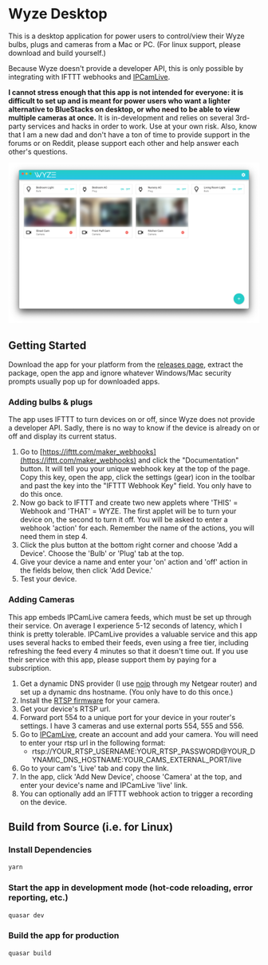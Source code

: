# Wyze Desktop

This is a desktop application for power users to control/view their Wyze bulbs, plugs and cameras from a Mac or PC. (For linux support, please download and build yourself.)

Because Wyze doesn't provide a developer API, this is only possible by integrating with IFTTT webhooks and [IPCamLive](https://www.ipcamlive.com).

**I cannot stress enough that this app is not intended for everyone: it is difficult to set up and is meant for power users who want a lighter alternative to BlueStacks on desktop, or who need to be able to view multiple cameras at once.** It is in-development and relies on several 3rd-party services and hacks in order to work. Use at your own risk. Also, know that I am a new dad and don't have a ton of time to provide support in the forums or on Reddit, please support each other and help answer each other's questions.

![](src/assets/screenshot.png)

## Getting Started

Download the app for your platform from the [releases page](https://github.com/patrickonparker/wyzedashboard/releases), extract the package, open the app and ignore whatever Windows/Mac security prompts usually pop up for downloaded apps.

### Adding bulbs & plugs

The app uses IFTTT to turn devices on or off, since Wyze does not provide a developer API. Sadly, there is no way to know if the device is already on or off and display its current status.

1. Go to [https://ifttt.com/maker_webhooks](https://ifttt.com/maker_webhooks) and click the "Documentation" button. It will tell you your unique webhook key at the top of the page. Copy this key, open the app, click the settings (gear) icon in the toolbar and past the key into the "IFTTT Webhook Key" field. You only have to do this once.
2. Now go back to IFTTT and create two new applets where 'THIS' = Webhook and 'THAT' = WYZE. The first applet will be to turn your device on, the second to turn it off. You will be asked to enter a webhook 'action' for each. Remember the name of the actions, you will need them in step 4.
3. Click the plus button at the bottom right corner and choose 'Add a Device'. Choose the 'Bulb' or 'Plug' tab at the top.
4. Give your device a name and enter your 'on' action and 'off' action in the fields below, then click 'Add Device.'
5. Test your device.

### Adding Cameras

This app embeds IPCamLive camera feeds, which must be set up through their service. On average I experience 5-12 seconds of latency, which I think is pretty tolerable. IPCamLive provides a valuable service and this app uses several hacks to embed their feeds, even using a free tier, including refreshing the feed every 4 minutes so that it doesn't time out. If you use their service with this app, please support them by paying for a subscription.

1. Get a dynamic DNS provider (I use [noip](noip.com) through my Netgear router) and set up a dynamic dns hostname. (You only have to do this once.)
2. Install the [RTSP firmware](https://support.wyzecam.com/hc/en-us/articles/360026245231-Wyze-Cam-RTSP) for your camera.
3. Get your device's RTSP url.
4. Forward port 554 to a unique port for your device in your router's settings. I have 3 cameras and use external ports 554, 555 and 556.
5. Go to [IPCamLive](https://www.ipcamlive.com), create an account and add your camera. You will need to enter your rtsp url in the following format:
   - rtsp://YOUR_RTSP_USERNAME:YOUR_RTSP_PASSWORD@YOUR_DYNAMIC_DNS_HOSTNAME:YOUR_CAMS_EXTERNAL_PORT/live
6. Go to your cam's 'Live' tab and copy the link.
7. In the app, click 'Add New Device', choose 'Camera' at the top, and enter your device's name and IPCamLive 'live' link.
8. You can optionally add an IFTTT webhook action to trigger a recording on the device.

## Build from Source (i.e. for Linux)

### Install Dependencies

```bash
yarn
```

### Start the app in development mode (hot-code reloading, error reporting, etc.)

```bash
quasar dev
```

### Build the app for production

```bash
quasar build
```

